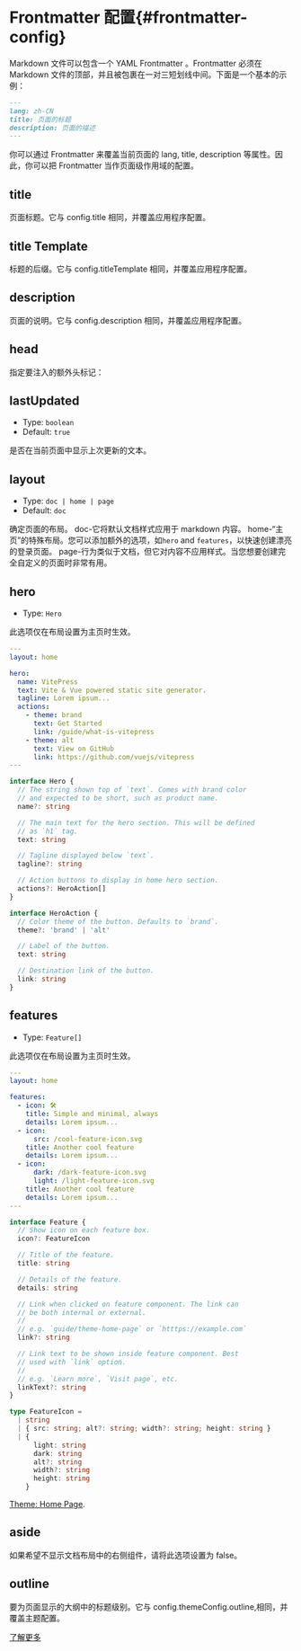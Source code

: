 # Frontmatter 配置{#frontmatter-config}

Markdown 文件可以包含一个 YAML Frontmatter 。Frontmatter 必须在 Markdown 文件的顶部，并且被包裹在一对三短划线中间。下面是一个基本的示例：

```md
---
lang: zh-CN
title: 页面的标题
description: 页面的描述
---
```

你可以通过 Frontmatter 来覆盖当前页面的 lang, title, description 等属性。因此，你可以把 Frontmatter 当作页面级作用域的配置。

## title

页面标题。它与 config.title 相同，并覆盖应用程序配置。

## title Template

标题的后缀。它与 config.titleTemplate 相同，并覆盖应用程序配置。

## description

页面的说明。它与 config.description 相同，并覆盖应用程序配置。

## head

指定要注入的额外头标记：

## lastUpdated

- Type: `boolean`
- Default: `true`

是否在当前页面中显示上次更新的文本。

## layout

- Type: `doc | home | page`
- Default: `doc`

确定页面的布局。
doc-它将默认文档样式应用于 markdown 内容。
home-“主页”的特殊布局。您可以添加额外的选项，如`hero` and `features`，以快速创建漂亮的登录页面。
page-行为类似于文档，但它对内容不应用样式。当您想要创建完全自定义的页面时非常有用。

## hero

- Type: `Hero`

此选项仅在布局设置为主页时生效。

```yaml
---
layout: home

hero:
  name: VitePress
  text: Vite & Vue powered static site generator.
  tagline: Lorem ipsum...
  actions:
    - theme: brand
      text: Get Started
      link: /guide/what-is-vitepress
    - theme: alt
      text: View on GitHub
      link: https://github.com/vuejs/vitepress
---
```

```ts
interface Hero {
  // The string shown top of `text`. Comes with brand color
  // and expected to be short, such as product name.
  name?: string

  // The main text for the hero section. This will be defined
  // as `h1` tag.
  text: string

  // Tagline displayed below `text`.
  tagline?: string

  // Action buttons to display in home hero section.
  actions?: HeroAction[]
}

interface HeroAction {
  // Color theme of the button. Defaults to `brand`.
  theme?: 'brand' | 'alt'

  // Label of the button.
  text: string

  // Destination link of the button.
  link: string
}
```



## features

- Type: `Feature[]`

此选项仅在布局设置为主页时生效。

```yaml
---
layout: home

features:
  - icon: 🛠️
    title: Simple and minimal, always
    details: Lorem ipsum...
  - icon:
      src: /cool-feature-icon.svg
    title: Another cool feature
    details: Lorem ipsum...
  - icon:
      dark: /dark-feature-icon.svg
      light: /light-feature-icon.svg
    title: Another cool feature
    details: Lorem ipsum...
---
```

```ts
interface Feature {
  // Show icon on each feature box.
  icon?: FeatureIcon

  // Title of the feature.
  title: string

  // Details of the feature.
  details: string

  // Link when clicked on feature component. The link can
  // be both internal or external.
  //
  // e.g. `guide/theme-home-page` or `htttps://example.com`
  link?: string

  // Link text to be shown inside feature component. Best
  // used with `link` option.
  //
  // e.g. `Learn more`, `Visit page`, etc.
  linkText?: string
}

type FeatureIcon =
  | string
  | { src: string; alt?: string; width?: string; height: string }
  | {
      light: string
      dark: string
      alt?: string
      width?: string
      height: string
    }
```

[Theme: Home Page](https://vitepress.vuejs.org/guide/theme-home-page).

## aside

如果希望不显示文档布局中的右侧组件，请将此选项设置为 false。

## outline

要为页面显示的大纲中的标题级别。它与 config.themeConfig.outline,相同，并覆盖主题配置。

[了解更多](https://vitepress.vuejs.org/config/frontmatter-config)